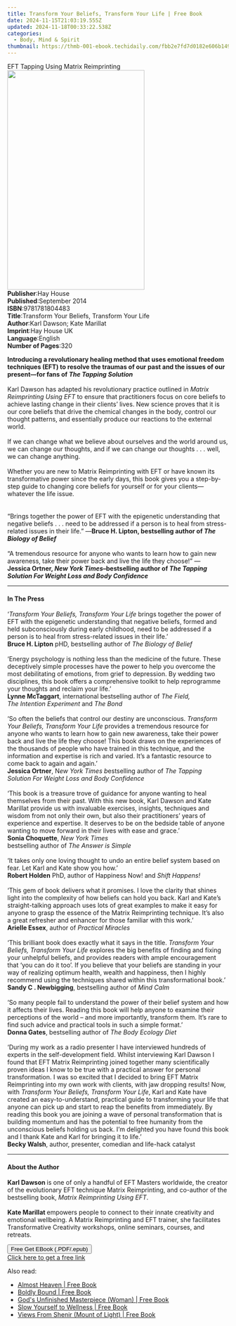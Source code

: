 ```yaml
---
title: Transform Your Beliefs, Transform Your Life | Free Book
date: 2024-11-15T21:03:19.555Z
updated: 2024-11-18T00:33:22.538Z
categories:
  - Body, Mind & Spirit
thumbnail: https://thmb-001-ebook.techidaily.com/fbb2e7fd7d0182e606b1491940c8a88b3b6ae78178dced08e3532b3a6460d8dc.jpg
---
```

<main id="book-container">
  <div class="flex flex-col">
    <div class="book-brief flex-1 py-6 px-4 sm:p-6 md:py-10 md:px-8">
      <!-- brief-->
      <div class="book-brief-main">EFT Tapping Using Matrix Reimprinting</div>
    </div>
    <div
      class="book-meta-info flex-1 grid gap-4 col-start-1 col-end-3 row-start-1 sm:mb-6 sm:grid-cols-4 lg:gap-6 lg:col-start-2 lg:row-end-6 lg:row-span-6 lg:mb-0"
    >
      <div
        class="book-meta-info-left place-content-center mt-4 p-4 text-sm leading-6 col-start-2 col-span-2 dark:text-slate-400"
      >
        <img
          class="w-full h-500 object-cover rounded-lg sm:h-255 sm:col-span-2 lg:col-span-full"
          src="https://img-001-ebook.techidaily.com/c081e24d15d2f4bcc01ef265891d292cb540c521fe25f85718fa917e0a29039b.jpg"
          alt=""
          width="312"
          height="500"
        />
      </div>
      <div
        class="book-meta-info-right mt-2 col-start-1 row-start-2 col-span-3 self-center"
      >
        <!-- meta data  -->
        <div class="flex flex-col px-4 md:px-8">
          <div class="flex-1">
            <strong>Publisher</strong>:<span class="px-2">Hay House</span>
          </div>
          <div class="flex-1">
            <strong>Published</strong>:<span class="px-2">September 2014</span>
          </div>
          <div class="flex-1">
            <strong>ISBN</strong>:<span class="px-2">9781781804483</span>
          </div>
          <div class="flex-1">
            <strong>Title</strong>:<span class="px-2"
              >Transform Your Beliefs, Transform Your Life</span
            >
          </div>
          <div class="flex-1">
            <strong>Author</strong>:<span class="px-2"
              >Karl Dawson; Kate Marillat</span
            >
          </div>
          <div class="flex-1">
            <strong>Imprint</strong>:<span class="px-2">Hay House UK</span>
          </div>
          <div class="flex-1">
            <strong>Language</strong>:<span class="px-2">English</span>
          </div>
          <div class="flex-1">
            <strong>Number of Pages</strong>:<span class="px-2">320</span>
          </div>
        </div>
      </div>
    </div>
    <div class="book-description flex-1 py-6 px-4 sm:p-6 md:py-10 md:px-8">
      <div class="book-description-main">
        <div accordion-content="" id="description">
          <p>
            <b
              >Introducing a revolutionary healing method that uses emotional
              freedom techniques (EFT) to resolve the traumas of our past and
              the issues of our present—for fans of <i>The Tapping Solution</i
              ><br /></b
            ><br />Karl Dawson has adapted his revolutionary practice outlined
            in&nbsp;<i>Matrix Reimprinting Using EFT</i>&nbsp;to ensure that
            practitioners focus on core beliefs to achieve lasting change in
            their clients’ lives. New science proves that it is our core beliefs
            that drive the chemical changes in the body, control our thought
            patterns, and essentially produce our reactions to the external
            world.&nbsp;<br /><br />If we can change what we believe about
            ourselves and the world around us, we can change our thoughts, and
            if we can change our thoughts . . . well, we can change anything.<br /><br />Whether
            you are new to Matrix Reimprinting with EFT or have known its
            transformative power since the early days, this book gives you a
            step-by-step guide to changing core beliefs for yourself or for your
            clients—whatever the life issue.<br /><br /><br />“Brings together
            the power of EFT with the epigenetic understanding that negative
            beliefs . . . need to be addressed if a person is to heal from
            stress-related issues in their life.” —<b
              >Bruce H. Lipton, bestselling&nbsp;author&nbsp;of<i
                >&nbsp;The Biology&nbsp;of Belief</i
              ></b
            ><i><br /></i><br />“A&nbsp;tremendous resource for anyone who wants
            to learn how to gain new awareness, take their power back and live
            the life they choose!”&nbsp;—<b
              >Jessica&nbsp;Ortner,
              <i>New&nbsp;York&nbsp;Times</i
              >–bestselling&nbsp;author&nbsp;of&nbsp;<i
                >The&nbsp;Tapping Solution&nbsp;For Weight&nbsp;Loss&nbsp;and
                Body Confidence</i
              ></b
            >
          </p>
        </div>
        <div class="accordion-fader"></div>
      </div>
    </div>
    <div class="book-excerpts flex-1 py-6 px-4 sm:p-6 md:py-10 md:px-8">
      <!-- excerpts-->
      <div class="book-excerpts-main">
        <hr />
        <h4 class="placeholder placeholder-heading">
          <span>In The Press</span>
        </h4>
        <p>
          ‘<i>Transform Your Beliefs, Transform Your Life</i> brings together
          the power of EFT with the epigenetic understanding that negative
          beliefs, formed and held subconsciously during early childhood, need
          to be addressed if a person is to heal from stress-related issues in
          their life.’<br /><b>Bruce H. Lipton</b> pHD,
          bestselling&nbsp;author&nbsp;of<i>&nbsp;The Biology&nbsp;of Belief</i
          ><br /><br />‘Energy psychology is nothing less than the medicine of
          the future. These deceptively simple processes have the power to help
          you overcome the most debilitating of emotions, from grief to
          depression. By wedding two disciplines, this book offers a
          comprehensive toolkit to help reprogramme your thoughts and reclaim
          your life.’ <br /><b>Lynne McTaggart</b>, international
          bestselling&nbsp;author&nbsp;of&nbsp;<i
            >The&nbsp;Field, The&nbsp;Intention&nbsp;Experiment&nbsp;</i
          >and&nbsp;<i>The Bond<br /></i><br />‘So often the beliefs that
          control our destiny are unconscious.
          <i>Transform Your Beliefs, Transform Your Life</i> provides a
          tremendous resource for anyone who wants to learn how to gain new
          awareness, take their power back and live the life they choose! This
          book draws on the experiences of the thousands of people who have
          trained in this technique, and the information and expertise is rich
          and varied. It’s a fantastic resource to come back to again and
          again.’<br /><b>Jessica&nbsp;Ortner</b>, N<i
            >ew&nbsp;York&nbsp;Times b</i
          >estselling&nbsp;author&nbsp;of&nbsp;<i
            >The&nbsp;Tapping Solution&nbsp;For Weight&nbsp;Loss&nbsp;and Body
            Confidence<br /></i
          ><br />‘This book is a treasure trove of guidance for anyone wanting
          to heal themselves from their past. With this new book, Karl Dawson
          and Kate Marillat provide us with invaluable exercises, insights,
          techniques and wisdom from not only their own, but also their
          practitioners’ years of experience and expertise. It deserves to be on
          the bedside table of anyone wanting to move forward in their lives
          with ease and grace.’<br /><b>Sonia&nbsp;Choquette</b>,
          <i>New&nbsp;York Times </i>bestselling&nbsp;author&nbsp;of&nbsp;<i
            >The&nbsp;Answer&nbsp;is&nbsp;Simple</i
          ><br /><br />‘It takes only one loving thought to undo an entire
          belief system based on fear. Let Karl and Kate show you how.’<br /><b
            >Robert Holden</b
          >&nbsp;PhD, author&nbsp;of Happiness&nbsp;Now!&nbsp;and&nbsp;<i
            >Shift&nbsp;Happens!</i
          ><br /><br />‘This gem of book delivers what it promises. I love the
          clarity that shines light into the complexity of how beliefs can hold
          you back. Karl and Kate’s straight-talking approach uses lots of great
          examples to make it easy for anyone to grasp the essence of the Matrix
          Reimprinting technique. It’s also a great refresher and enhancer for
          those familiar with this work.’<br /><b>Arielle&nbsp;Essex</b>,
          author&nbsp;of <i>Practical&nbsp;Miracles</i><br /><br />‘This
          brilliant book does exactly what it says in the title.
          <i>Transform Your Beliefs, Transform Your Life</i> explores the big
          benefits of finding and fixing your unhelpful beliefs, and provides
          readers with ample encouragement that ‘you can do it too’. If you
          believe that your beliefs are standing in your way of realizing
          optimum health, wealth and happiness, then I highly recommend using
          the techniques shared within this transformational book.’<br /><b
            >Sandy&nbsp;C . Newbigging</b
          >, bestselling&nbsp;author&nbsp;of <i>Mind Calm</i><br /><br />‘So
          many people fail to understand the power of their belief system and
          how it affects their lives. Reading this book will help anyone to
          examine their perceptions of the world – and more importantly,
          transform them. It’s rare to find such advice and practical tools in
          such a simple format.’<br /><b>Donna&nbsp;Gates</b>,
          bestselling&nbsp;author&nbsp;of&nbsp;<i>The Body&nbsp;Ecology Diet</i
          ><br /><br />‘During my work as a radio presenter I have interviewed
          hundreds of experts in the self-development field. Whilst interviewing
          Karl Dawson I found that EFT Matrix Reimprinting joined together many
          scientifically proven ideas I know to be true with a practical answer
          for personal transformation. I was so excited that I decided to bring
          EFT Matrix Reimprinting into my own work with clients, with jaw
          dropping results! Now, with
          <i>Transform Your Beliefs, Transform Your Life</i>, Karl and Kate have
          created an easy-to-understand, practical guide to transforming your
          life that anyone can pick up and start to reap the benefits from
          immediately. By reading this book you are joining a wave of personal
          transformation that is building momentum and has the potential to free
          humanity from the unconscious beliefs holding us back. I’m delighted
          you have found this book and I thank Kate and Karl for bringing it to
          life.’<br /><b>Becky&nbsp;Walsh</b>, author, presenter,
          comedian&nbsp;and life-hack&nbsp;catalyst
        </p>
      </div>
    </div>
    <div class="book-about-author flex-1 py-6 px-4 sm:p-6 md:py-10 md:px-8">
      <!-- about author-->
      <div class="book-main-author-main">
        <hr />
        <h4 class="placeholder placeholder-heading">
          <span>About the Author</span>
        </h4>
        <p>
          <b>Karl Dawson </b>is one of only a handful of EFT Masters worldwide,
          the creator of the evolutionary EFT technique Matrix Reimprinting, and
          co-author of the bestselling book,
          <i>Matrix Reimprinting Using EFT</i>.&nbsp;<br /><br /><b
            >Kate Marillat </b
          >empowers people to connect to their innate creativity and emotional
          wellbeing. A Matrix Reimprinting and EFT trainer, she facilitates
          Transformative Creativity workshops, online seminars, courses, and
          retreats.
        </p>
      </div>
    </div>
    <div class="book-free-get flex-1 py-6 px-4 sm:p-6 md:py-10 md:px-8">
      <button
        id="btn-free-get"
        class="bg-blue-500 hover:bg-blue-700 text-white font-bold py-2 px-4 rounded"
      >
        Free Get EBook (.PDF/.epub)
      </button>
      <div id="countdown-display" class="px-2 text-lg mt-2"></div>
      <a
        id="free-link"
        class="hidden bg-blue-500 hover:bg-blue-700 text-white font-bold py-2 px-4 rounded"
        href="https://www.ebooks.com/en-us/book/96316826/transform-your-beliefs-transform-your-life/karl-dawson/"
        target="_blank"
        >Click here to get a free link</a
      >
    </div>
    <script>
      let countdownTime = 0;
      let countdownInterval = null;
      document
        .getElementById('btn-free-get')
        .addEventListener('click', startCountdown);
      function startCountdown() {
        countdownTime = new Date().getTime() + 60000 * 3;
        countdownInterval = setInterval(updateCountdown, 1000);
        document.getElementById('btn-free-get').disabled = true;
        document
          .getElementById('btn-free-get')
          .classList.add('bg-gray-500', 'cursor-not-allowed');
      }
      function updateCountdown() {
        let currentTime = new Date().getTime();
        let timeLeft = countdownTime - currentTime;
        let secondsLeft = Math.floor(timeLeft / 1000);
        document.getElementById('countdown-display').innerHTML =
          `Remaining time: ${secondsLeft} seconds.`;
        if (secondsLeft <= 0) {
          clearInterval(countdownInterval);
          document.getElementById('btn-free-get').classList.add('hidden');
          document.getElementById('free-link').classList.remove('hidden');
          document.getElementById('countdown-display').innerHTML = '';
        }
      }
    </script>
  </div>
</main>

<ins class="adsbygoogle"
      style="display:block"
      data-ad-client="ca-pub-7571918770474297"
      data-ad-slot="8358498916"
      data-ad-format="auto"
      data-full-width-responsive="true"></ins>
    

<span class="atpl-alsoreadstyle">Also read:</span>
<div><ul>
<li><a href="https://novels-ebooks.techidaily.com/210475747-9781639035915-almost-heaven/"><u>Almost Heaven | Free Book</u></a></li>
<li><a href="https://novels-ebooks.techidaily.com/210475512-9798985428414-boldly-bound/"><u>Boldly Bound | Free Book</u></a></li>
<li><a href="https://novels-ebooks.techidaily.com/210475585-9781641336598-gods-unfinished-masterpiece-woman/"><u>God's Unfinished Masterpiece (Woman) | Free Book</u></a></li>
<li><a href="https://novels-ebooks.techidaily.com/210475467-9781637676615-slow-yourself-to-wellness/"><u>Slow Yourself to Wellness | Free Book</u></a></li>
<li><a href="https://novels-ebooks.techidaily.com/210475749-9781638445098-views-from-shenir-mount-of-light/"><u>Views From Shenir (Mount of Light) | Free Book</u></a></li>
</ul></div>

